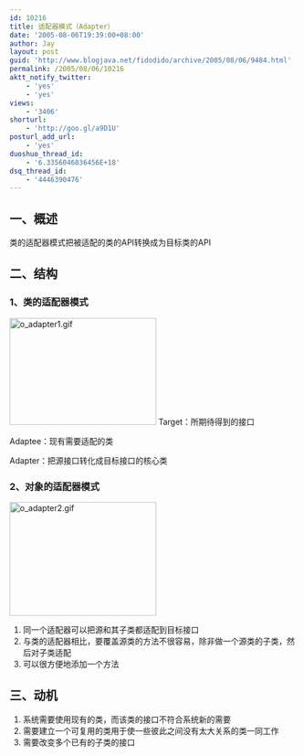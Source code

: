 ```yaml
---
id: 10216
title: 适配器模式（Adapter）
date: '2005-08-06T19:39:00+08:00'
author: Jay
layout: post
guid: 'http://www.blogjava.net/fidodido/archive/2005/08/06/9484.html'
permalink: /2005/08/06/10216
aktt_notify_twitter:
    - 'yes'
    - 'yes'
views:
    - '3406'
shorturl:
    - 'http://goo.gl/a9D1U'
posturl_add_url:
    - 'yes'
duoshuo_thread_id:
    - '6.3356046836456E+18'
dsq_thread_id:
    - '4446390476'
---
```


<h2>一、概述</h2>
类的适配器模式把被适配的类的API转换成为目标类的API
<h2>二、结构</h2>
<h3>1、类的适配器模式</h3>
<img src="http://www.jayxu.com/log/wp-content/uploads/2005/08/o_adapter1.gif" alt="o_adapter1.gif" width="257" height="187" border="0" />
Target：所期待得到的接口

Adaptee：现有需要适配的类

Adapter：把源接口转化成目标接口的核心类
<h3>2、对象的适配器模式</h3>
<img src="http://www.jayxu.com/log/wp-content/uploads/2005/08/o_adapter2.gif" alt="o_adapter2.gif" width="257" height="199" border="0" />
<ol>
 	<li>同一个适配器可以把源和其子类都适配到目标接口</li>
 	<li>与类的适配器相比，要覆盖源类的方法不很容易，除非做一个源类的子类，然后对子类适配</li>
 	<li>可以很方便地添加一个方法</li>
</ol>
<h2>三、动机</h2>
<ol>
 	<li>系统需要使用现有的类，而该类的接口不符合系统新的需要</li>
 	<li>需要建立一个可复用的类用于使一些彼此之间没有太大关系的类一同工作</li>
 	<li>需要改变多个已有的子类的接口<img src="http://www.blogjava.net/fidodido/aggbug/9484.html" width="1" height="1" /></li>
</ol>